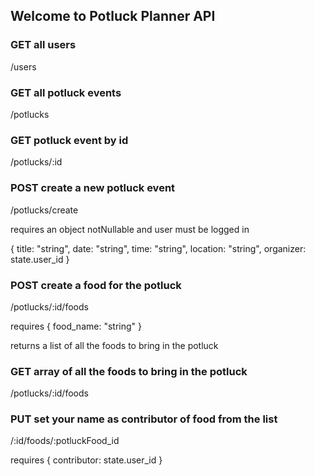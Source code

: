 ## Welcome to Potluck Planner API

### GET all users

/users

### GET all potluck events

/potlucks

### GET potluck event by id

/potlucks/:id

### POST create a new potluck event

/potlucks/create

requires an object notNullable and user must be logged in

{
title: "string",
date: "string",
time: "string",
location: "string",
organizer: state.user_id
}

### POST create a food for the potluck

/potlucks/:id/foods

requires {
food_name: "string"
}

returns a list of all the foods to bring in the potluck

### GET array of all the foods to bring in the potluck

/potlucks/:id/foods

### PUT set your name as contributor of food from the list

/:id/foods/:potluckFood_id

requires {
contributor: state.user_id
}
